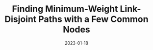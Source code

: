 ---
title: "Finding Minimum-Weight Link-Disjoint Paths with a Few Common Nodes"
collection: publications
category: journal
authors: "Binglin Tao, Mingyu Xiao, <u>Jingyang Zhao</u>"
# permalink: /publication/2009-10-01-paper-title-number-1
# excerpt: 'This paper is about the number 1. The number 2 is left for future work.'
date: 2023-01-18
venue: 'IEEE Transactions on Network and Service Management'
shortvenue: '<strong>TNSM</strong>'
# slidesurl: 'http://academicpages.github.io/files/slides1.pdf'
# paperurl: 'http://academicpages.github.io/files/paper1.pdf'
# bibtexurl: 'http://academicpages.github.io/files/bibtex1.bib'
# citation: 'Your Name, You. (2009). &quot;Paper Title Number 1.&quot; <i>Journal 1</i>. 1(1).'
---